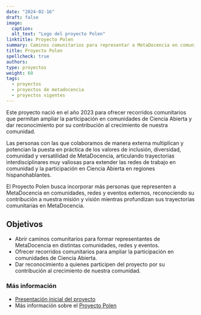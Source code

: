```yaml
---
date: "2024-02-16"
draft: false
image:
  caption: 
  alt_text: "Logo del proyecto Polen"
linktitle: Proyecto Polen
summary: Caminos comunitarios para representar a MetaDocencia en comunidades, redes y eventos.
title: Proyecto Polen
spellcheck: true
authors: 
type: proyectos
weight: 60
tags:
  - proyectos
  - proyectos de metadocencia
  - proyectos vigentes
---
```


Este proyecto nació en el año 2023 para ofrecer recorridos comunitarios que permitan ampliar la participación en comunidades de Ciencia Abierta y dar reconocimiento por su contribución al crecimiento de nuestra comunidad.

Las personas con las que colaboramos de manera externa multiplican y potencian la puesta en práctica de los valores de inclusión, diversidad, comunidad y versatilidad de MetaDocencia, articulando trayectorias interdisciplinares muy valiosas para extender las redes de trabajo en comunidad y la participación en Ciencia Abierta en regiones hispanohablantes.

El Proyecto Polen busca incorporar más personas que representen a MetaDocencia en comunidades, redes y eventos externos, reconociendo su contribución a nuestra misión y visión mientras profundizan sus trayectorias comunitarias en MetaDocencia.

## Objetivos
* Abrir caminos comunitarios para formar representantes de MetaDocencia en distintas comunidades, redes y eventos.
* Ofrecer recorridos comunitarios para ampliar la participación en comunidades de Ciencia Abierta.
* Dar reconocimiento a quienes participen del proyecto por su contribución al crecimiento de nuestra comunidad. 

### Más información
- [Presentación inicial del proyecto](https://docs.google.com/presentation/d/1nkfA4GI29CW1mAK6hA4BC-jZb0CmkUOwjERpH5qP02k/edit#slide=id.g1ec323887ac_2_58 "presentación proyecto Polen")
- Más información sobre el [Proyecto Polen](https://docs.google.com/document/d/e/2PACX-1vRbB1ZtuaezB2e_OXqLZ0ohcm_A7akG3k64sgqEAXitsp-LdIWOL6sgIRHBav-TxZDKlAEy0J4MZgH7/pub)



